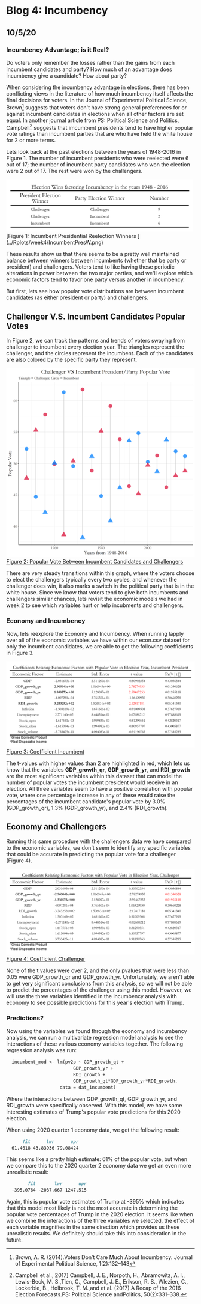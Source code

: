 # Blog 4: Incumbency
## 10/5/20

### Incumbency Advantage; is it Real?

Do voters only remember the losses rather than the gains from each incumbent candidates and party? How much of an advantage does incumbency give a candidate? How about party?

When considering the incumbency advantage in elections, there has been conflicting views in the literature of how much incumbency itself affects the final decisions for voters. In the Journal of Experimental Political Science, Brown[^1] suggests that voters don't have strong general preferences for or against incumbent candidates in elections when all other factors are set equal. In another journal article from PS: Political Science and Politics, Campbell[^2] suggests that imcumbent presidents tend to have higher popular vote ratings than incumbent parties that are who have held the white house for 2 or more terms.

Lets look back at the past elections between the years of 1948-2016 in Figure 1. The number of incumbent presidents who were reelected were 6 out of 17; the number of incumbent party candidates who won the election were 2 out of 17. The rest were won by the challengers.

<img src="../Rplots/week4/IncumbentPresW.png" width="500">
[Figure 1: Incumbent Presidential Reelection Winners ](../Rplots/week4/IncumbentPresW.png)

These results show us that there seems to be a pretty well maintained balance between winners between incumbents (whether that be party or president) and challengers. Voters tend to like having these periodic alterations in power between the two major parties, and we'll explore which economic factors tend to favor one party versus another in incumbency.

But first, lets see how popular vote distributions are between incumbent candidates (as either president or party) and challengers.

## Challenger V.S. Incumbent Candidates Popular Votes

In Figure 2, we can track the patterns and trends of voters swaying from challenger to incumbent every election year. The triangles represent the challenger, and the circles represent the incumbent. Each of the candidates are also colored by the specific party they represent. 

![](../Rplots/week4/ChallengerVsIncumbent.png)
[Figure 2: Popular Vote Between Incumbent Candidates and Challengers](../Rplots/week4/ChallengerVsIncumbent.png)

There are very steady transitions within this graph, where the voters choose to elect the challengers typically every two cycles, and whenever the challenger does win, it also marks a switch in the political party that is in the white house. Since we know that voters tend to give both incumbents and challengers similar chances, lets revisit the economic models we had in week 2 to see which variables hurt or help incubments and challengers.

### Economy and Incumbency

Now, lets reexplore the Economy and Incumbency. When running lapply over all of the economic variables we have within our econ.csv dataset for only the incumbent candidates, we are able to get the following coefficients in Figure 3.

![](../Rplots/week4/Coefficients_Incumbent.png)
[Figure 3: Coefficient Incumbent](../Rplots/week4/Coefficients_Incumbent.png)

The t-values with higher values than 2 are highlighted in red, which lets us know that the variables **GDP_growth_qr**, **GDP_growth_yr**, and **RDI_growth** are the most significant variables within this dataset that can model the number of popular votes the incumbent president would receive in an election. All three variables seem to have a positive correlation with popular vote, where one percentage increase in any of these would raise the percentages of the incumbent candidate's popular vote by 3.0% (GDP_growth_qr), 1.3% (GDP_growth_yr), and 2.4% (RDI_growth).

## Economy and Challengers

Running this same procedure with the challengers data we have compared to the economic variables, we don't seem to identify any specific variables that could be accurate in predicting the popular vote for a challenger (Figure 4). 

![](../Rplots/week4/Coefficients_Challenger.png)
[Figure 4: Coefficient Challenger](../Rplots/week4/Coefficients_Challenger.png)

None of the t values were over 2, and the only pvalues that were less than 0.05 were GDP_growth_qr and GDP_growth_yr. Unfortunately, we aren't able to get very significant conclusions from this analysis, so we will not be able to predict the percentages of the challenger using this model. However, we will use the three variables identified in the incumbency analysis with economy to see possible predictions for this year's election with Trump.

### Predictions?

Now using the variables we found through the economy and incumbency analysis, we can run a multivariate regression model analysis to see the interactions of these various economy variables together. The following regression analysis was run:
```markdown
  incumbent_mod <- lm(pv2p ~ GDP_growth_qt +
                         GDP_growth_yr + 
                         RDI_growth +
                         GDP_growth_qt*GDP_growth_yr*RDI_growth, 
                    data = dat_incumbent)
```
Where the interactions between GDP_growth_qt, GDP_growth_yr, and RDI_growth were specifically observed. With this model, we have some interesting estimates of Trump's popular vote predictions for this 2020 election.

When using 2020 quarter 1 economy data, we get the following result:
```markdown
      fit      lwr      upr
  61.4618 43.83936 79.08424
```
This seems like a pretty high estimate: 61% of the popular vote, but when we compare this to the 2020 quarter 2 economy data we get an even more unrealistic result:
```markdown
        fit       lwr      upr
  -395.0764 -2037.667 1247.515
```
Again, this is popular vote estimates of Trump at -395% which indicates that this model most likely is not the most accurate in determining the popular vote percentages of Trump in the 2020 election. It seems like when we combine the interactions of the three variables we selected, the effect of each variable magnifies in the same direction which provides us these unrealistic results. We definitely should take this into consideration in the future.

[^1]: Brown, A. R. (2014).Voters Don’t Care Much About Incumbency. Journal of Experimental Political Science, 1(2):132–143

[^2]: Campbell et al., 2017] Campbell, J. E., Norpoth, H., Abramowitz, A. I., Lewis-Beck, M. S.,Tien, C., Campbell, J. E., Erikson, R. S., Wlezien, C., Lockerbie, B., Holbrook, T. M.,and et al. (2017).A Recap of the 2016 Election Forecasts.PS: Political Science andPolitics, 50(2):331–338.